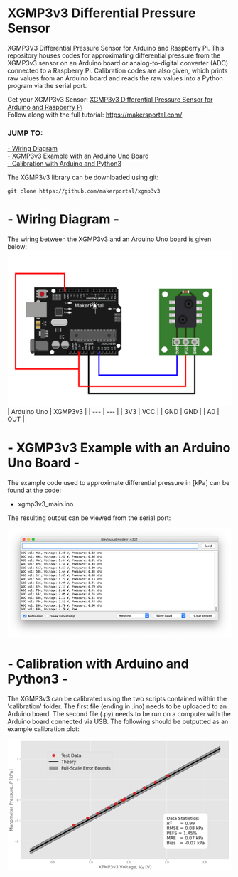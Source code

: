 # XGMP3v3 Differential Pressure Sensor
XGMP3V3 Differential Pressure Sensor for Arduino and Raspberry Pi. This repository houses codes for approximating differential pressure from the XGMP3v3 sensor on an Arduino board or analog-to-digital converter (ADC) connected to a Raspberry Pi. Calibration codes are also given, which prints raw values from an Arduino board and reads the raw values into a Python program via the serial port. 

Get your XGMP3v3 Sensor: [XGMP3v3 Differential Pressure Sensor for Arduino and Raspberry Pi](https://makersportal.com/shop/xgmp3v3-differential-pressure-sensor-for-arduino-and-raspberry-pi) <br>
Follow along with the full tutorial: https://makersportal.com/

### JUMP TO:
<a href="#wiring">- Wiring Diagram</a><br>
<a href="#examples">- XGMP3v3 Example with an Arduino Uno Board</a><br>
<a href="#calib">- Calibration with Arduino and Python3</a><br>

The XGMP3v3 library can be downloaded using git:

    git clone https://github.com/makerportal/xgmp3v3

<a id="wiring"></a>
# - Wiring Diagram -

The wiring between the XGMP3v3 and an Arduino Uno board is given below:
![XGMP3v3 Arduino Wiring](/images/xgmp3v3_sensor_wiring.jpeg)
| Arduino Uno | XGMP3v3 |
| --- | --- |
| 3V3 | VCC |
| GND | GND | 
| A0 | OUT |

<a id="examples"></a>
# - XGMP3v3 Example with an Arduino Uno Board -

The example code used to approximate differential pressure in [kPa] can be found at the code:

- xgmp3v3_main.ino 

The resulting output can be viewed from the serial port:

![XGMP3v3 Serial Output](/images/xgmp3v3_serial_ouptut.png)

<a id="calib"></a>
# - Calibration with Arduino and Python3 -

The XGMP3v3 can be calibrated using the two scripts contained within the 'calibration' folder. The first file (ending in .ino) needs to be uploaded to an Arduino board. The second file (.py) needs to be run on a computer with the Arduino board connected via USB. The following should be outputted as an example calibration plot:

![XGMP3v3 Calibration Curve](/images/xgmp3v3_calibration_curve.png)
